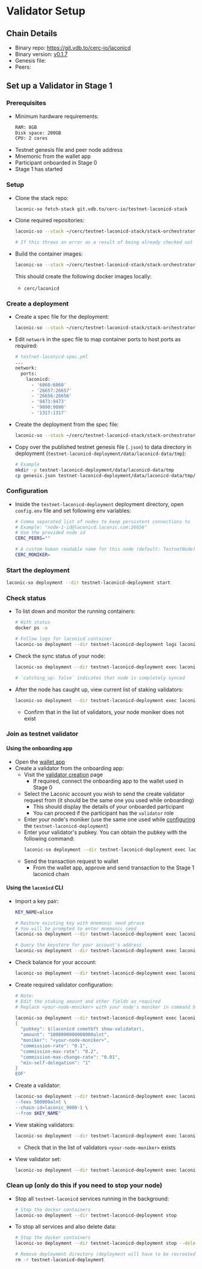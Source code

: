 # Validator Setup

## Chain Details

* Binary repo: https://git.vdb.to/cerc-io/laconicd
* Binary version: [v0.1.7](https://git.vdb.to/cerc-io/laconicd/src/tag/v0.1.7)
* Genesis file:
* Peers: 

## Set up a Validator in Stage 1

### Prerequisites

* Minimum hardware requirements:
  ```bash
  RAM: 8GB
  Disk space: 200GB
  CPU: 2 cores
  ```
* Testnet genesis file and peer node address
* Mnemonic from the wallet app
* Participant onboarded in Stage 0
* Stage 1 has started

### Setup

* Clone the stack repo:

  ```bash
  laconic-so fetch-stack git.vdb.to/cerc-io/testnet-laconicd-stack
  ```

* Clone required repositories:

  ```bash
  laconic-so --stack ~/cerc/testnet-laconicd-stack/stack-orchestrator/stacks/testnet-laconicd setup-repositories --pull

  # If this throws an error as a result of being already checked out to a branch/tag in a repo, remove the repositories and re-run the command
  ```

* Build the container images:

  ```bash
  laconic-so --stack ~/cerc/testnet-laconicd-stack/stack-orchestrator/stacks/testnet-laconicd build-containers
  ```

  This should create the following docker images locally:

  * `cerc/laconicd`

### Create a deployment

* Create a spec file for the deployment:

  ```bash
  laconic-so --stack ~/cerc/testnet-laconicd-stack/stack-orchestrator/stacks/testnet-laconicd deploy init --output testnet-laconicd-spec.yml
  ```

* Edit `network` in the spec file to map container ports to host ports as required:

  ```bash
  # testnet-laconicd-spec.yml
  ...
  network:
    ports:
      laconicd:
        - '6060:6060'
        - '26657:26657'
        - '26656:26656'
        - '9473:9473'
        - '9090:9090'
        - '1317:1317'
  ```

* Create the deployment from the spec file:

  ```bash
  laconic-so --stack ~/cerc/testnet-laconicd-stack/stack-orchestrator/stacks/testnet-laconicd deploy create --spec-file testnet-laconicd-spec.yml --deployment-dir testnet-laconicd-deployment
  ```

* Copy over the published testnet genesis file (`.json`) to data directory in deployment (`testnet-laconicd-deployment/data/laconicd-data/tmp`):

  ```bash
  # Example
  mkdir -p testnet-laconicd-deployment/data/laconicd-data/tmp
  cp genesis.json testnet-laconicd-deployment/data/laconicd-data/tmp/genesis.json
  ```

### Configuration

* Inside the `testnet-laconicd-deployment` deployment directory, open `config.env` file and set following env variables:

  ```bash
  # Comma separated list of nodes to keep persistent connections to
  # Example: "node-1-id@laconicd.laconic.com:26656"
  # Use the provided node id
  CERC_PEERS=""

  # A custom human readable name for this node (default: TestnetNode)
  CERC_MONIKER=
  ```

### Start the deployment

```bash
laconic-so deployment --dir testnet-laconicd-deployment start
```

### Check status

* To list down and monitor the running containers:

  ```bash
  # With status
  docker ps -a

  # Follow logs for laconicd container
  laconic-so deployment --dir testnet-laconicd-deployment logs laconicd -f
  ```

* Check the sync status of your node:

  ```bash
  laconic-so deployment --dir testnet-laconicd-deployment exec laconicd "laconicd status | jq .sync_info"

  # `catching_up: false` indicates that node is completely synced
  ```

* After the node has caught up, view current list of staking validators:

  ```bash
  laconic-so deployment --dir testnet-laconicd-deployment exec laconicd "laconicd query staking validators"
  ```

  * Confirm that in the list of validators, your node moniker does not exist

### Join as testnet validator

#### Using the onboarding app

* Open the [wallet app](https://wallet.laconic.com/)
* Create a validator from the onboarding app:
  * Visit the [validator creation](https://loro-signup.laconic.com/validator) page
    * If required, connect the onboarding app to the wallet used in Stage 0
  * Select the Laconic account you wish to send the create validator request from (it should be the same one you used while onboarding)
    * This should display the details of your onboarded participant
    * You can proceed if the participant has the `validator` role
  * Enter your node's moniker (use the same one used while [configuring](#configuration) the `testnet-laconicd-deployment`)
  * Enter your validator's pubkey. You can obtain the pubkey with the following command:
    ```bash
    laconic-so deployment --dir testnet-laconicd-deployment exec laconicd "laconicd cometbft show-validator" | jq -r .key
    ```
  * Send the transaction request to wallet
    * From the wallet app, approve and send transaction to the Stage 1 laconicd chain

#### Using the `laconicd` CLI

* Import a key pair:

  ```bash
  KEY_NAME=alice

  # Restore existing key with mnemonic seed phrase
  # You will be prompted to enter mnemonic seed
  laconic-so deployment --dir testnet-laconicd-deployment exec laconicd "laconicd keys add $KEY_NAME --recover"

  # Query the keystore for your account's address
  laconic-so deployment --dir testnet-laconicd-deployment exec laconicd "laconicd keys show $KEY_NAME -a"
  ```

* Check balance for your account:

  ```bash
  laconic-so deployment --dir testnet-laconicd-deployment exec laconicd "laconicd query bank balances <account-address>"
  ```

* Create required validator configuration:

  ```bash
  # Note:
  # Edit the staking amount and other fields as required
  # Replace <your-node-moniker> with your node's moniker in command below

  laconic-so deployment --dir testnet-laconicd-deployment exec laconicd 'cat <<EOF > my-validator.json
  {
    "pubkey": $(laconicd cometbft show-validator),
    "amount": "1000000000000000alnt",
    "moniker": "<your-node-moniker>",
    "commission-rate": "0.1",
    "commission-max-rate": "0.2",
    "commission-max-change-rate": "0.01",
    "min-self-delegation": "1"
  }
  EOF'
  ```

* Create a validator:

  ```bash
  laconic-so deployment --dir testnet-laconicd-deployment exec laconicd "laconicd tx staking create-validator my-validator.json \
  --fees 500000alnt \
  --chain-id=laconic_9000-1 \
  --from $KEY_NAME"
  ```

* View staking validators:

  ```bash
  laconic-so deployment --dir testnet-laconicd-deployment exec laconicd "laconicd query staking validators"
  ```

  * Check that in the list of validators `<your-node-moniker>` exists

* View validator set:

  ```bash
  laconic-so deployment --dir testnet-laconicd-deployment exec laconicd "laconicd query consensus comet validator-set"
  ```

### Clean up (only do this if you need to stop your node)

* Stop all `testnet-laconicd` services running in the background:

  ```bash
  # Stop the docker containers
  laconic-so deployment --dir testnet-laconicd-deployment stop
  ```

* To stop all services and also delete data:

  ```bash
  # Stop the docker containers
  laconic-so deployment --dir testnet-laconicd-deployment stop --delete-volumes

  # Remove deployment directory (deployment will have to be recreated for a re-run)
  rm -r testnet-laconicd-deployment
  ```